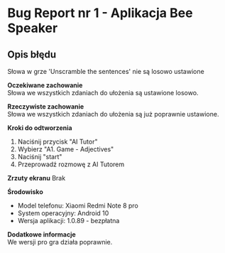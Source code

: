 # Bug Report nr 1 - Aplikacja Bee Speaker

## Opis błędu
Słowa w grze 'Unscramble the sentences' nie są losowo ustawione				

**Oczekiwane zachowanie**  
Słowa we wszystkich zdaniach do ułożenia są ustawione losowo.					

**Rzeczywiste zachowanie**  
Słowa we wszystkich zdaniach do ułożenia są już poprawnie ustawione.				

**Kroki do odtworzenia**
1. Naciśnij przycisk "AI Tutor"				
2. Wybierz  "A1. Game - Adjectives"				
3. Naciśnij "start"
4. Przeprowadź rozmowę z AI Tutorem				

**Zrzuty ekranu**
Brak

**Środowisko**
- Model telefonu: Xiaomi Redmi Note 8 pro
- System operacyjny: Android 10
- Wersja aplikacji: 1.0.89 - bezpłatna

**Dodatkowe informacje**  
We wersji pro gra działa poprawnie.					
